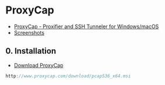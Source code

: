 # ProxyCap

- [ProxyCap - Proxifier and SSH Tunneler for Windows/macOS](http://www.proxycap.com/)
- [Screenshots](http://www.proxycap.com/screenshots.html)

## 0. Installation

- [Download ProxyCap](http://www.proxycap.com/download.html)

```c#
http://www.proxycap.com/download/pcap536_x64.msi
```
